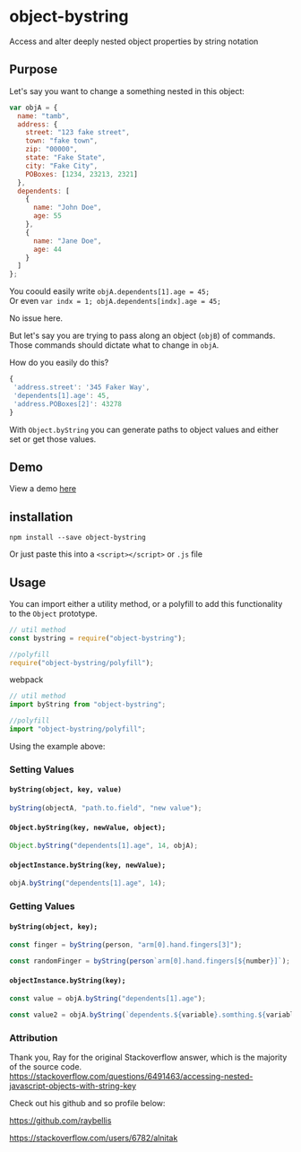 # object-bystring

Access and alter deeply nested object properties by string notation

## Purpose

Let's say you want to change a something nested in this object:

```js
var objA = {
  name: "tamb",
  address: {
    street: "123 fake street",
    town: "fake town",
    zip: "00000",
    state: "Fake State",
    city: "Fake City",
    POBoxes: [1234, 23213, 2321]
  },
  dependents: [
    {
      name: "John Doe",
      age: 55
    },
    {
      name: "Jane Doe",
      age: 44
    }
  ]
};
```

You coould easily write `objA.dependents[1].age = 45;`  
 Or even `var indx = 1; objA.dependents[indx].age = 45;`

No issue here.

But let's say you are trying to pass along an object (`objB`) of commands. Those commands should dictate what to change in `objA`.

How do you easily do this?

```js
{
 'address.street': '345 Faker Way',
 'dependents[1].age': 45,
 'address.POBoxes[2]': 43278
}
```

With `Object.byString` you can generate paths to object values and either set or get those values.

## Demo

View a demo [here](https://plnkr.co/edit/KVPZIiIRO5fPeIgCgJO9?p=preview)

## installation

`npm install --save object-bystring`

Or just paste this into a `<script></script>` or `.js` file

## Usage

You can import either a utility method, or a polyfill to add this functionality to the `Object` prototype.

```js
// util method
const bystring = require("object-bystring");

//polyfill
require("object-bystring/polyfill");
```

webpack

```js
// util method
import byString from "object-bystring";

//polyfill
import "object-bystring/polyfill";
```

Using the example above:

### Setting Values

#### `byString(object, key, value)`

```js
byString(objectA, "path.to.field", "new value");
```

#### `Object.byString(key, newValue, object);`

```js
Object.byString("dependents[1].age", 14, objA);
```

#### `objectInstance.byString(key, newValue);`

```js
objA.byString("dependents[1].age", 14);
```

### Getting Values

#### `byString(object, key);`

```js
const finger = byString(person, "arm[0].hand.fingers[3]");

const randomFinger = byString(person`arm[0].hand.fingers[${number}]`);
```

#### `objectInstance.byString(key);`

```js
const value = objA.byString("dependents[1].age");

const value2 = objA.byString(`dependents.${variable}.somthing.${variable}`);
```

### Attribution
Thank you, Ray for the original Stackoverflow answer, which is the majority of the source code.
https://stackoverflow.com/questions/6491463/accessing-nested-javascript-objects-with-string-key

Check out his github and so profile below:

https://github.com/raybellis

https://stackoverflow.com/users/6782/alnitak
